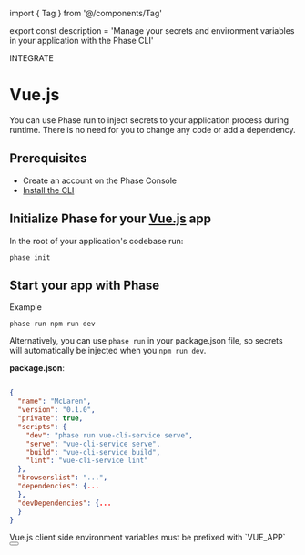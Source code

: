 import { Tag } from '@/components/Tag'

export const description =
  'Manage your secrets and environment variables in your application with the Phase CLI'

<Tag variant="small">INTEGRATE</Tag>

# Vue.js

You can use Phase run to inject secrets to your application process during runtime. There is no need for you to change any code or add a dependency.

## Prerequisites

- Create an account on the Phase Console
- [Install the CLI](/cli/install)

## Initialize Phase for your [Vue.js](https://cli.vuejs.org) app

In the root of your application's codebase run:

```fish
phase init
```

## Start your app with Phase

Example

```fish
phase run npm run dev
```

Alternatively, you can use `phase run` in your package.json file, so secrets will automatically be injected when you `npm run dev`.

**package.json**:

```json

{
  "name": "McLaren",
  "version": "0.1.0",
  "private": true,
  "scripts": {
    "dev": "phase run vue-cli-service serve",
    "serve": "vue-cli-service serve",
    "build": "vue-cli-service build",
    "lint": "vue-cli-service lint"
  },
  "browserslist": "...",
  "dependencies": {...
  },
  "devDependencies": {...
  }
}
```

<Note>
  Vue.js client side environment variables must be prefixed with `VUE_APP`
</Note>

<div className="not-prose">
  <Button
    href="https://cli.vuejs.org/guide/mode-and-env.html#environment-variables"
    variant="text"
    arrow="right"
    children="Vue Docs"
  />
</div>
